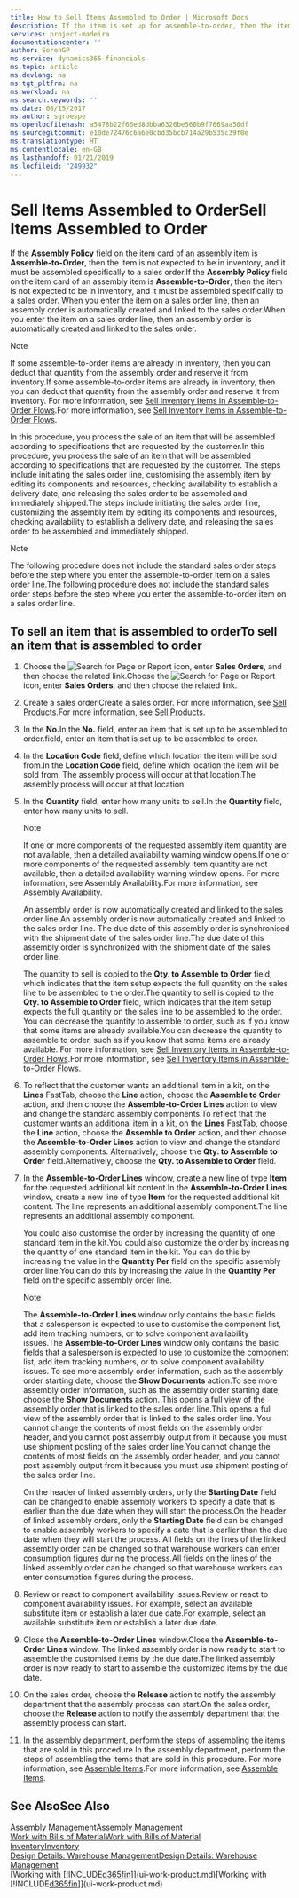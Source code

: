 ```yaml
---
title: How to Sell Items Assembled to Order | Microsoft Docs
description: If the item is set up for assemble-to-order, then the item is not expected to be in inventory, and it must be assembled specifically to a sales order. When you enter the item on a sales order line, then an assembly order is automatically created and linked to the sales order.
services: project-madeira
documentationcenter: ''
author: SorenGP
ms.service: dynamics365-financials
ms.topic: article
ms.devlang: na
ms.tgt_pltfrm: na
ms.workload: na
ms.search.keywords: ''
ms.date: 08/15/2017
ms.author: sgroespe
ms.openlocfilehash: a5478b22f66ed8dbba6326be560b9f7669aa50df
ms.sourcegitcommit: e10de72476c6a6e0cbd35bcb714a29b535c39f0e
ms.translationtype: HT
ms.contentlocale: en-GB
ms.lasthandoff: 01/21/2019
ms.locfileid: "249932"
---
```

# <a name="sell-items-assembled-to-order"></a><span data-ttu-id="1c086-104">Sell Items Assembled to Order</span><span class="sxs-lookup"><span data-stu-id="1c086-104">Sell Items Assembled to Order</span></span>
<span data-ttu-id="1c086-105">If the **Assembly Policy** field on the item card of an assembly item is **Assemble-to-Order**, then the item is not expected to be in inventory, and it must be assembled specifically to a sales order.</span><span class="sxs-lookup"><span data-stu-id="1c086-105">If the **Assembly Policy** field on the item card of an assembly item is **Assemble-to-Order**, then the item is not expected to be in inventory, and it must be assembled specifically to a sales order.</span></span> <span data-ttu-id="1c086-106">When you enter the item on a sales order line, then an assembly order is automatically created and linked to the sales order.</span><span class="sxs-lookup"><span data-stu-id="1c086-106">When you enter the item on a sales order line, then an assembly order is automatically created and linked to the sales order.</span></span>  

> [!NOTE]  
>  <span data-ttu-id="1c086-107">If some assemble-to-order items are already in inventory, then you can deduct that quantity from the assembly order and reserve it from inventory.</span><span class="sxs-lookup"><span data-stu-id="1c086-107">If some assemble-to-order items are already in inventory, then you can deduct that quantity from the assembly order and reserve it from inventory.</span></span> <span data-ttu-id="1c086-108">For more information, see [Sell Inventory Items in Assemble-to-Order Flows](assembly-how-to-sell-assemble-to-order-items-and-inventory-items-together.md).</span><span class="sxs-lookup"><span data-stu-id="1c086-108">For more information, see [Sell Inventory Items in Assemble-to-Order Flows](assembly-how-to-sell-assemble-to-order-items-and-inventory-items-together.md).</span></span>  

<span data-ttu-id="1c086-109">In this procedure, you process the sale of an item that will be assembled according to specifications that are requested by the customer.</span><span class="sxs-lookup"><span data-stu-id="1c086-109">In this procedure, you process the sale of an item that will be assembled according to specifications that are requested by the customer.</span></span> <span data-ttu-id="1c086-110">The steps include initiating the sales order line, customising the assembly item by editing its components and resources, checking availability to establish a delivery date, and releasing the sales order to be assembled and immediately shipped.</span><span class="sxs-lookup"><span data-stu-id="1c086-110">The steps include initiating the sales order line, customizing the assembly item by editing its components and resources, checking availability to establish a delivery date, and releasing the sales order to be assembled and immediately shipped.</span></span>  

> [!NOTE]  
>  <span data-ttu-id="1c086-111">The following procedure does not include the standard sales order steps before the step where you enter the assemble-to-order item on a sales order line.</span><span class="sxs-lookup"><span data-stu-id="1c086-111">The following procedure does not include the standard sales order steps before the step where you enter the assemble-to-order item on a sales order line.</span></span>  

## <a name="to-sell-an-item-that-is-assembled-to-order"></a><span data-ttu-id="1c086-112">To sell an item that is assembled to order</span><span class="sxs-lookup"><span data-stu-id="1c086-112">To sell an item that is assembled to order</span></span>  
1.  <span data-ttu-id="1c086-113">Choose the ![Search for Page or Report](media/ui-search/search_small.png "Search for Page or Report icon") icon, enter **Sales Orders**, and then choose the related link.</span><span class="sxs-lookup"><span data-stu-id="1c086-113">Choose the ![Search for Page or Report](media/ui-search/search_small.png "Search for Page or Report icon") icon, enter **Sales Orders**, and then choose the related link.</span></span>  
2.  <span data-ttu-id="1c086-114">Create a sales order.</span><span class="sxs-lookup"><span data-stu-id="1c086-114">Create a sales order.</span></span> <span data-ttu-id="1c086-115">For more information, see [Sell Products](sales-how-sell-products.md).</span><span class="sxs-lookup"><span data-stu-id="1c086-115">For more information, see [Sell Products](sales-how-sell-products.md).</span></span>  
3.  <span data-ttu-id="1c086-116">In the **No.**</span><span class="sxs-lookup"><span data-stu-id="1c086-116">In the **No.**</span></span> <span data-ttu-id="1c086-117">field, enter an item that is set up to be assembled to order.</span><span class="sxs-lookup"><span data-stu-id="1c086-117">field, enter an item that is set up to be assembled to order.</span></span>  
4.  <span data-ttu-id="1c086-118">In the **Location Code** field, define which location the item will be sold from.</span><span class="sxs-lookup"><span data-stu-id="1c086-118">In the **Location Code** field, define which location the item will be sold from.</span></span> <span data-ttu-id="1c086-119">The assembly process will occur at that location.</span><span class="sxs-lookup"><span data-stu-id="1c086-119">The assembly process will occur at that location.</span></span>  
5.  <span data-ttu-id="1c086-120">In the **Quantity** field, enter how many units to sell.</span><span class="sxs-lookup"><span data-stu-id="1c086-120">In the **Quantity** field, enter how many units to sell.</span></span>  

    > [!NOTE]  
    >  <span data-ttu-id="1c086-121">If one or more components of the requested assembly item quantity are not available, then a detailed availability warning window opens.</span><span class="sxs-lookup"><span data-stu-id="1c086-121">If one or more components of the requested assembly item quantity are not available, then a detailed availability warning window opens.</span></span> <span data-ttu-id="1c086-122">For more information, see Assembly Availability.</span><span class="sxs-lookup"><span data-stu-id="1c086-122">For more information, see Assembly Availability.</span></span>  

    <span data-ttu-id="1c086-123">An assembly order is now automatically created and linked to the sales order line.</span><span class="sxs-lookup"><span data-stu-id="1c086-123">An assembly order is now automatically created and linked to the sales order line.</span></span> <span data-ttu-id="1c086-124">The due date of this assembly order is synchronised with the shipment date of the sales order line.</span><span class="sxs-lookup"><span data-stu-id="1c086-124">The due date of this assembly order is synchronized with the shipment date of the sales order line.</span></span>  

    <span data-ttu-id="1c086-125">The quantity to sell is copied to the **Qty. to Assemble to Order** field, which indicates that the item setup expects the full quantity on the sales line to be assembled to the order.</span><span class="sxs-lookup"><span data-stu-id="1c086-125">The quantity to sell is copied to the **Qty. to Assemble to Order** field, which indicates that the item setup expects the full quantity on the sales line to be assembled to the order.</span></span> <span data-ttu-id="1c086-126">You can decrease the quantity to assemble to order, such as if you know that some items are already available.</span><span class="sxs-lookup"><span data-stu-id="1c086-126">You can decrease the quantity to assemble to order, such as if you know that some items are already available.</span></span> <span data-ttu-id="1c086-127">For more information, see [Sell Inventory Items in Assemble-to-Order Flows](assembly-how-to-sell-inventory-items-in-assemble-to-order-flows.md).</span><span class="sxs-lookup"><span data-stu-id="1c086-127">For more information, see [Sell Inventory Items in Assemble-to-Order Flows](assembly-how-to-sell-inventory-items-in-assemble-to-order-flows.md).</span></span>  

6.  <span data-ttu-id="1c086-128">To reflect that the customer wants an additional item in a kit, on the **Lines** FastTab, choose the **Line** action, choose the **Assemble to Order** action, and then choose the **Assemble-to-Order Lines** action to view and change the standard assembly components.</span><span class="sxs-lookup"><span data-stu-id="1c086-128">To reflect that the customer wants an additional item in a kit, on the **Lines** FastTab, choose the **Line** action, choose the **Assemble to Order** action, and then choose the **Assemble-to-Order Lines** action to view and change the standard assembly components.</span></span> <span data-ttu-id="1c086-129">Alternatively, choose the **Qty. to Assemble to Order** field.</span><span class="sxs-lookup"><span data-stu-id="1c086-129">Alternatively, choose the **Qty. to Assemble to Order** field.</span></span>  
7.  <span data-ttu-id="1c086-130">In the **Assemble-to-Order Lines** window, create a new line of type **Item** for the requested additional kit content.</span><span class="sxs-lookup"><span data-stu-id="1c086-130">In the **Assemble-to-Order Lines** window, create a new line of type **Item** for the requested additional kit content.</span></span> <span data-ttu-id="1c086-131">The line represents an additional assembly component.</span><span class="sxs-lookup"><span data-stu-id="1c086-131">The line represents an additional assembly component.</span></span>  

    <span data-ttu-id="1c086-132">You could also customise the order by increasing the quantity of one standard item in the kit.</span><span class="sxs-lookup"><span data-stu-id="1c086-132">You could also customize the order by increasing the quantity of one standard item in the kit.</span></span> <span data-ttu-id="1c086-133">You can do this by increasing the value in the **Quantity Per** field on the specific assembly order line.</span><span class="sxs-lookup"><span data-stu-id="1c086-133">You can do this by increasing the value in the **Quantity Per** field on the specific assembly order line.</span></span>  

    > [!NOTE]  
    >  <span data-ttu-id="1c086-134">The **Assemble-to-Order Lines** window only contains the basic fields that a salesperson is expected to use to customise the component list, add item tracking numbers, or to solve component availability issues.</span><span class="sxs-lookup"><span data-stu-id="1c086-134">The **Assemble-to-Order Lines** window only contains the basic fields that a salesperson is expected to use to customize the component list, add item tracking numbers, or to solve component availability issues.</span></span> <span data-ttu-id="1c086-135">To see more assembly order information, such as the assembly order starting date, choose the **Show Documents** action.</span><span class="sxs-lookup"><span data-stu-id="1c086-135">To see more assembly order information, such as the assembly order starting date, choose the **Show Documents** action.</span></span> <span data-ttu-id="1c086-136">This opens a full view of the assembly order that is linked to the sales order line.</span><span class="sxs-lookup"><span data-stu-id="1c086-136">This opens a full view of the assembly order that is linked to the sales order line.</span></span> <span data-ttu-id="1c086-137">You cannot change the contents of most fields on the assembly order header, and you cannot post assembly output from it because you must use shipment posting of the sales order line.</span><span class="sxs-lookup"><span data-stu-id="1c086-137">You cannot change the contents of most fields on the assembly order header, and you cannot post assembly output from it because you must use shipment posting of the sales order line.</span></span>  
    >   
    >  <span data-ttu-id="1c086-138">On the header of linked assembly orders, only the **Starting Date** field can be changed to enable assembly workers to specify a date that is earlier than the due date when they will start the process.</span><span class="sxs-lookup"><span data-stu-id="1c086-138">On the header of linked assembly orders, only the **Starting Date** field can be changed to enable assembly workers to specify a date that is earlier than the due date when they will start the process.</span></span> <span data-ttu-id="1c086-139">All fields on the lines of the linked assembly order can be changed so that warehouse workers can enter consumption figures during the process.</span><span class="sxs-lookup"><span data-stu-id="1c086-139">All fields on the lines of the linked assembly order can be changed so that warehouse workers can enter consumption figures during the process.</span></span>  

8.  <span data-ttu-id="1c086-140">Review or react to component availability issues.</span><span class="sxs-lookup"><span data-stu-id="1c086-140">Review or react to component availability issues.</span></span> <span data-ttu-id="1c086-141">For example, select an available substitute item or establish a later due date.</span><span class="sxs-lookup"><span data-stu-id="1c086-141">For example, select an available substitute item or establish a later due date.</span></span>  
9. <span data-ttu-id="1c086-142">Close the **Assemble-to-Order Lines** window.</span><span class="sxs-lookup"><span data-stu-id="1c086-142">Close the **Assemble-to-Order Lines** window.</span></span> <span data-ttu-id="1c086-143">The linked assembly order is now ready to start to assemble the customised items by the due date.</span><span class="sxs-lookup"><span data-stu-id="1c086-143">The linked assembly order is now ready to start to assemble the customized items by the due date.</span></span>  
10. <span data-ttu-id="1c086-144">On the sales order, choose the **Release** action to notify the assembly department that the assembly process can start.</span><span class="sxs-lookup"><span data-stu-id="1c086-144">On the sales order, choose the **Release** action to notify the assembly department that the assembly process can start.</span></span>  
11. <span data-ttu-id="1c086-145">In the assembly department, perform the steps of assembling the items that are sold in this procedure.</span><span class="sxs-lookup"><span data-stu-id="1c086-145">In the assembly department, perform the steps of assembling the items that are sold in this procedure.</span></span> <span data-ttu-id="1c086-146">For more information, see [Assemble Items](assembly-how-to-assemble-items.md).</span><span class="sxs-lookup"><span data-stu-id="1c086-146">For more information, see [Assemble Items](assembly-how-to-assemble-items.md).</span></span>  

## <a name="see-also"></a><span data-ttu-id="1c086-147">See Also</span><span class="sxs-lookup"><span data-stu-id="1c086-147">See Also</span></span>  
[<span data-ttu-id="1c086-148">Assembly Management</span><span class="sxs-lookup"><span data-stu-id="1c086-148">Assembly Management</span></span>](assembly-assemble-items.md)  
[<span data-ttu-id="1c086-149">Work with Bills of Material</span><span class="sxs-lookup"><span data-stu-id="1c086-149">Work with Bills of Material</span></span>](inventory-how-work-BOMs.md)  
[<span data-ttu-id="1c086-150">Inventory</span><span class="sxs-lookup"><span data-stu-id="1c086-150">Inventory</span></span>](inventory-manage-inventory.md)  
[<span data-ttu-id="1c086-151">Design Details: Warehouse Management</span><span class="sxs-lookup"><span data-stu-id="1c086-151">Design Details: Warehouse Management</span></span>](design-details-warehouse-management.md)  
<span data-ttu-id="1c086-152">[Working with [!INCLUDE[d365fin](includes/d365fin_md.md)]](ui-work-product.md)</span><span class="sxs-lookup"><span data-stu-id="1c086-152">[Working with [!INCLUDE[d365fin](includes/d365fin_md.md)]](ui-work-product.md)</span></span>
